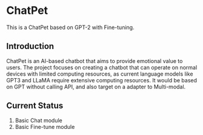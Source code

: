 # ChatPet
This is a ChatPet based on GPT-2 with Fine-tuning. 

## Introduction
ChatPet is an AI-based chatbot that aims to provide emotional value to users. The project focuses on creating a chatbot that can operate on normal devices with limited computing resources, as current language models like GPT3 and LLaMA require extensive computing resources. It would be based on GPT without calling API, and also target on a adapter to Multi-modal.  

## Current Status
  1. Basic Chat module
  2. Basic Fine-tune module
